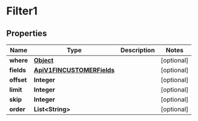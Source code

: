 

# Filter1

## Properties

Name | Type | Description | Notes
------------ | ------------- | ------------- | -------------
**where** | [**Object**](.md) |  |  [optional]
**fields** | [**ApiV1FINCUSTOMERFields**](ApiV1FINCUSTOMERFields.md) |  |  [optional]
**offset** | **Integer** |  |  [optional]
**limit** | **Integer** |  |  [optional]
**skip** | **Integer** |  |  [optional]
**order** | **List&lt;String&gt;** |  |  [optional]



